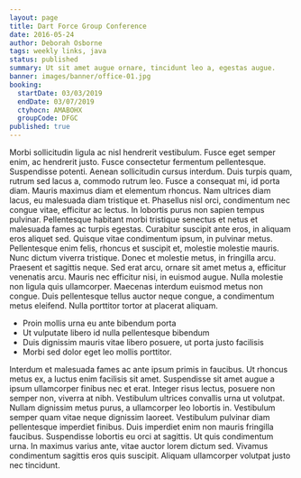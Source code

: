 ```yaml
---
layout: page
title: Dart Force Group Conference
date: 2016-05-24
author: Deborah Osborne
tags: weekly links, java
status: published
summary: Ut sit amet augue ornare, tincidunt leo a, egestas augue.
banner: images/banner/office-01.jpg
booking:
  startDate: 03/03/2019
  endDate: 03/07/2019
  ctyhocn: AMABOHX
  groupCode: DFGC
published: true
---
```

Morbi sollicitudin ligula ac nisl hendrerit vestibulum. Fusce eget semper enim, ac hendrerit justo. Fusce consectetur fermentum pellentesque. Suspendisse potenti. Aenean sollicitudin cursus interdum. Duis turpis quam, rutrum sed lacus a, commodo rutrum leo. Fusce a consequat mi, id porta diam. Mauris maximus diam et elementum rhoncus. Nam ultrices diam lacus, eu malesuada diam tristique et. Phasellus nisl orci, condimentum nec congue vitae, efficitur ac lectus. In lobortis purus non sapien tempus pulvinar.
Pellentesque habitant morbi tristique senectus et netus et malesuada fames ac turpis egestas. Curabitur suscipit ante eros, in aliquam eros aliquet sed. Quisque vitae condimentum ipsum, in pulvinar metus. Pellentesque enim felis, rhoncus et suscipit et, molestie molestie mauris. Nunc dictum viverra tristique. Donec et molestie metus, in fringilla arcu. Praesent et sagittis neque. Sed erat arcu, ornare sit amet metus a, efficitur venenatis arcu. Mauris nec efficitur nisi, in euismod augue. Nulla molestie non ligula quis ullamcorper. Maecenas interdum euismod metus non congue. Duis pellentesque tellus auctor neque congue, a condimentum metus eleifend. Nulla porttitor tortor at placerat aliquam.

* Proin mollis urna eu ante bibendum porta
* Ut vulputate libero id nulla pellentesque bibendum
* Duis dignissim mauris vitae libero posuere, ut porta justo facilisis
* Morbi sed dolor eget leo mollis porttitor.

Interdum et malesuada fames ac ante ipsum primis in faucibus. Ut rhoncus metus ex, a luctus enim facilisis sit amet. Suspendisse sit amet augue a ipsum ullamcorper finibus nec et erat. Integer risus lectus, posuere non semper non, viverra at nibh. Vestibulum ultrices convallis urna ut volutpat. Nullam dignissim metus purus, a ullamcorper leo lobortis in. Vestibulum semper quam vitae neque dignissim laoreet. Vestibulum pulvinar diam pellentesque imperdiet finibus. Duis imperdiet enim non mauris fringilla faucibus. Suspendisse lobortis eu orci at sagittis. Ut quis condimentum urna. In maximus varius ante, vitae auctor lorem dictum sed. Vivamus condimentum sagittis eros quis suscipit. Aliquam ullamcorper volutpat justo nec tincidunt.
